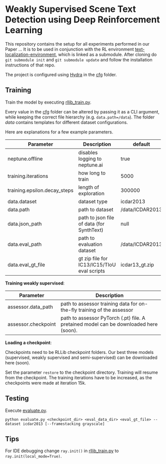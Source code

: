 # Weakly Supervised Scene Text Detection using Deep Reinforcement Learning

This repository contains the setup for all experiments performed in our Paper ...
It is to be used in conjunction with the RL environment [text-localization-environment](https://github.com/emanuel-metzenthin/text-localization-environment), which is linked as a submodule. After cloning do `git submodule init` and `git submodule update` and follow the installation instructions of that repo.

The project is configured using [Hydra](https://hydra.cc/docs/intro/) in the [cfg](/cfg) folder.

## Training

Train the model by executing [rllib_train.py](./rllib_train.py).

Every value in the [cfg](/cfg) folder can be altered by passing it as a CLI argument, while keeping the correct file hierarchy (e.g. `data.path=/data`). The folder _data_ contains templates for different dataset configurations.

Here are explanations for a few example parameters.

| Parameter                    | Description                                 | default         |
|------------------------------|---------------------------------------------|-----------------|
| neptune.offline              | disables logging to neptune.ai              | true            |
| training.iterations          | how long to train                           | 5000            |
| training.epsilon.decay_steps | length of exploration                       | 300000          |
| data.dataset                 | dataset type                                | icdar2013       |
| data.path                    | path to dataset                             | /data/ICDAR2013 |
| data.json_path               | path to json file of data (for SynthText)   | null            |
| data.eval_path               | path to evaluation dataset                  | /data/ICDAR2013 |
| data.eval_gt_file            | gt zip file for IC13/IC15/TIoU eval scripts | icdar13_gt.zip  |

__Training weakly supervised__:

| Parameter           | Description                                                                           |
|---------------------|---------------------------------------------------------------------------------------|
| assessor.data_path  | path to assessor training data for on-the-fly training of the assessor                |
| assessor.checkpoint | path to assessor PyTorch (.pt) file. A pretained model can be downloaded here (soon). |

__Loading a checkpoint__:

Checkpoints need to be RLLib checkpoint folders. Our best three models (supervised, weakly supervised and semi-supervised) can be downloaded here (soon).

Set the parameter `restore` to the checkpoint directory. Training will resume from the checkpoint. The training iterations have to be increased, as the checkpoints were made at iteration 15k.


## Testing

Execute [evaluate.py](./evaluate.py).

```
python evaluate.py <checkpoint_dir> <eval_data_dir> <eval_gt_file> --dataset icdar2013 [--framestacking grayscale]
```

## Tips

For IDE debugging change `ray.init()` in [rllib_train.py](./rllib_train.py) to `ray.init(local_mode=True)`.
